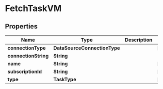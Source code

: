 

# FetchTaskVM


## Properties

Name | Type | Description | Notes
------------ | ------------- | ------------- | -------------
**connectionType** | **DataSourceConnectionType** |  |  [optional]
**connectionString** | **String** |  | 
**name** | **String** |  |  [optional]
**subscriptionId** | **String** |  |  [optional]
**type** | **TaskType** |  |  [optional]



